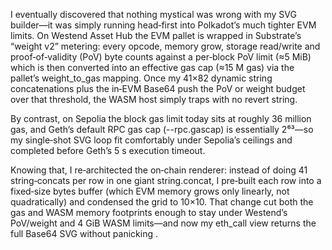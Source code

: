 I eventually discovered that nothing mystical was wrong with my SVG builder—it was simply running head‑first into Polkadot’s much tighter EVM limits. On Westend Asset Hub the EVM pallet is wrapped in Substrate’s “weight v2” metering: every opcode, memory grow, storage read/write and proof‑of‑validity (PoV) byte counts against a per‑block PoV limit (≈5 MiB) which is then converted into an effective gas cap (≈15 M gas) via the pallet’s weight_to_gas mapping. Once my 41×82 dynamic string concatenations plus the in‑EVM Base64 push the PoV or weight budget over that threshold, the WASM host simply traps with no revert string.

By contrast, on Sepolia the block gas limit today sits at roughly 36 million gas, and Geth’s default RPC gas cap (--rpc.gascap) is essentially 2⁶³—so my single‑shot SVG loop fit comfortably under Sepolia’s ceilings and completed before Geth’s 5 s execution timeout.

Knowing that, I re‑architected the on‑chain renderer: instead of doing 41 string‑concats per row in one giant string.concat, I pre‑built each row into a fixed‑size bytes buffer (which EVM memory grows only linearly, not quadratically) and condensed the grid to 10×10. That change cut both the gas and WASM memory footprints enough to stay under Westend’s PoV/weight and 4 GiB WASM limits—and now my eth_call view returns the full Base64 SVG without panicking .



